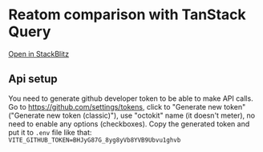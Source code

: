 # Reatom comparison with TanStack Query

[Open in StackBlitz](https://stackblitz.com/github/artalar/reatom/tree/v3/examples/tanstack-vs-reatom)

## Api setup

You need to generate github developer token to be able to make API calls. Go to https://github.com/settings/tokens, click to "Generate new token" ("Generate new token (classic)"), use "octokit" name (it doesn't meter), no need to enable any options (checkboxes). Copy the generated token and put it to `.env` file like that: `VITE_GITHUB_TOKEN=BHJyG87G_8yg8yVb8YVB9Ubvu1ghvb`
